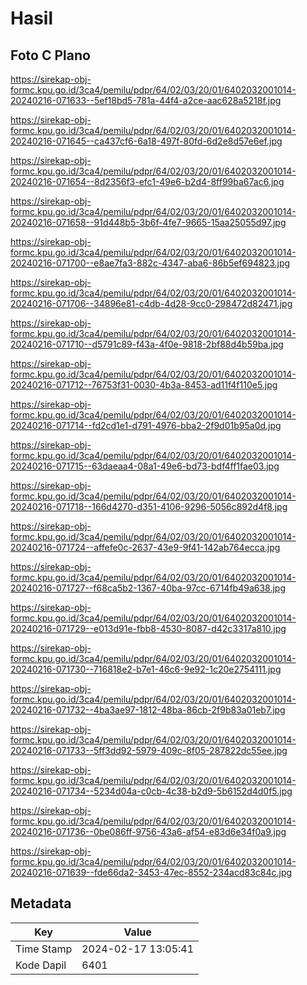 # Hasil

## Foto C Plano

https://sirekap-obj-formc.kpu.go.id/3ca4/pemilu/pdpr/64/02/03/20/01/6402032001014-20240216-071633--5ef18bd5-781a-44f4-a2ce-aac628a5218f.jpg

https://sirekap-obj-formc.kpu.go.id/3ca4/pemilu/pdpr/64/02/03/20/01/6402032001014-20240216-071645--ca437cf6-6a18-497f-80fd-6d2e8d57e6ef.jpg

https://sirekap-obj-formc.kpu.go.id/3ca4/pemilu/pdpr/64/02/03/20/01/6402032001014-20240216-071654--8d2356f3-efc1-49e6-b2d4-8ff99ba67ac6.jpg

https://sirekap-obj-formc.kpu.go.id/3ca4/pemilu/pdpr/64/02/03/20/01/6402032001014-20240216-071658--91d448b5-3b6f-4fe7-9665-15aa25055d97.jpg

https://sirekap-obj-formc.kpu.go.id/3ca4/pemilu/pdpr/64/02/03/20/01/6402032001014-20240216-071700--e8ae7fa3-882c-4347-aba6-86b5ef694823.jpg

https://sirekap-obj-formc.kpu.go.id/3ca4/pemilu/pdpr/64/02/03/20/01/6402032001014-20240216-071706--34896e81-c4db-4d28-9cc0-298472d82471.jpg

https://sirekap-obj-formc.kpu.go.id/3ca4/pemilu/pdpr/64/02/03/20/01/6402032001014-20240216-071710--d5791c89-f43a-4f0e-9818-2bf88d4b59ba.jpg

https://sirekap-obj-formc.kpu.go.id/3ca4/pemilu/pdpr/64/02/03/20/01/6402032001014-20240216-071712--76753f31-0030-4b3a-8453-ad11f4f110e5.jpg

https://sirekap-obj-formc.kpu.go.id/3ca4/pemilu/pdpr/64/02/03/20/01/6402032001014-20240216-071714--fd2cd1e1-d791-4976-bba2-2f9d01b95a0d.jpg

https://sirekap-obj-formc.kpu.go.id/3ca4/pemilu/pdpr/64/02/03/20/01/6402032001014-20240216-071715--63daeaa4-08a1-49e6-bd73-bdf4ff1fae03.jpg

https://sirekap-obj-formc.kpu.go.id/3ca4/pemilu/pdpr/64/02/03/20/01/6402032001014-20240216-071718--166d4270-d351-4106-9296-5056c892d4f8.jpg

https://sirekap-obj-formc.kpu.go.id/3ca4/pemilu/pdpr/64/02/03/20/01/6402032001014-20240216-071724--affefe0c-2637-43e9-9f41-142ab764ecca.jpg

https://sirekap-obj-formc.kpu.go.id/3ca4/pemilu/pdpr/64/02/03/20/01/6402032001014-20240216-071727--f68ca5b2-1367-40ba-97cc-6714fb49a638.jpg

https://sirekap-obj-formc.kpu.go.id/3ca4/pemilu/pdpr/64/02/03/20/01/6402032001014-20240216-071729--e013d91e-fbb8-4530-8087-d42c3317a810.jpg

https://sirekap-obj-formc.kpu.go.id/3ca4/pemilu/pdpr/64/02/03/20/01/6402032001014-20240216-071730--716818e2-b7e1-46c6-9e92-1c20e2754111.jpg

https://sirekap-obj-formc.kpu.go.id/3ca4/pemilu/pdpr/64/02/03/20/01/6402032001014-20240216-071732--4ba3ae97-1812-48ba-86cb-2f9b83a01eb7.jpg

https://sirekap-obj-formc.kpu.go.id/3ca4/pemilu/pdpr/64/02/03/20/01/6402032001014-20240216-071733--5ff3dd92-5979-409c-8f05-287822dc55ee.jpg

https://sirekap-obj-formc.kpu.go.id/3ca4/pemilu/pdpr/64/02/03/20/01/6402032001014-20240216-071734--5234d04a-c0cb-4c38-b2d9-5b6152d4d0f5.jpg

https://sirekap-obj-formc.kpu.go.id/3ca4/pemilu/pdpr/64/02/03/20/01/6402032001014-20240216-071736--0be086ff-9756-43a6-af54-e83d6e34f0a9.jpg

https://sirekap-obj-formc.kpu.go.id/3ca4/pemilu/pdpr/64/02/03/20/01/6402032001014-20240216-071639--fde66da2-3453-47ec-8552-234acd83c84c.jpg


## Metadata

| Key        | Value               |
| ---------- | ------------------- |
| Time Stamp | 2024-02-17 13:05:41 |
| Kode Dapil | 6401                |



